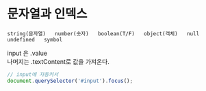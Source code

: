 # 문자열과 인덱스

`string(문자열)  
number(숫자)  
boolean(T/F)  
object(객체)  
null  
undefined  
symbol`

input 은 .value  
나머지는 .textContent로 값을 가져온다.

```javascript
// input에 자동커서
document.querySelector('#input').focus();
```



